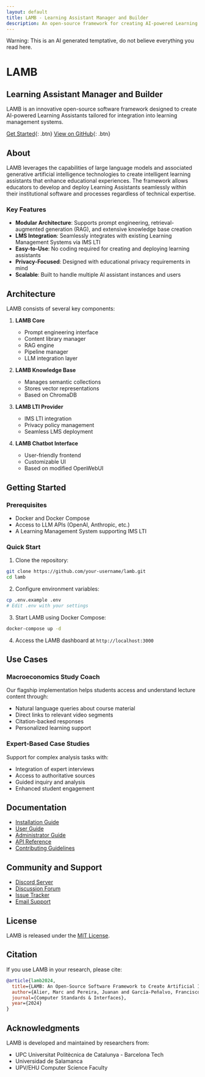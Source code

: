 ```yaml
---
layout: default
title: LAMB - Learning Assistant Manager and Builder
description: An open-source framework for creating AI-powered Learning Assistants integrated with Learning Management Systems
---
```

Warning: This is an AI generated temptative, do not believe everything you read here. 
# LAMB
## Learning Assistant Manager and Builder

LAMB is an innovative open-source software framework designed to create AI-powered Learning Assistants tailored for integration into learning management systems.

[Get Started](#getting-started){: .btn} [View on GitHub](https://github.com/your-username/lamb){: .btn}

## About

LAMB leverages the capabilities of large language models and associated generative artificial intelligence technologies to create intelligent learning assistants that enhance educational experiences. The framework allows educators to develop and deploy Learning Assistants seamlessly within their institutional software and processes regardless of technical expertise.

### Key Features

- **Modular Architecture**: Supports prompt engineering, retrieval-augmented generation (RAG), and extensive knowledge base creation
- **LMS Integration**: Seamlessly integrates with existing Learning Management Systems via IMS LTI
- **Easy-to-Use**: No coding required for creating and deploying learning assistants
- **Privacy-Focused**: Designed with educational privacy requirements in mind
- **Scalable**: Built to handle multiple AI assistant instances and users

## Architecture

LAMB consists of several key components:

1. **LAMB Core**
   - Prompt engineering interface
   - Content library manager
   - RAG engine
   - Pipeline manager
   - LLM integration layer

2. **LAMB Knowledge Base**
   - Manages semantic collections
   - Stores vector representations
   - Based on ChromaDB

3. **LAMB LTI Provider**
   - IMS LTI integration
   - Privacy policy management
   - Seamless LMS deployment

4. **LAMB Chatbot Interface**
   - User-friendly frontend
   - Customizable UI
   - Based on modified OpenWebUI

## Getting Started

### Prerequisites

- Docker and Docker Compose
- Access to LLM APIs (OpenAI, Anthropic, etc.)
- A Learning Management System supporting IMS LTI

### Quick Start

1. Clone the repository:
```bash
git clone https://github.com/your-username/lamb.git
cd lamb
```

2. Configure environment variables:
```bash
cp .env.example .env
# Edit .env with your settings
```

3. Start LAMB using Docker Compose:
```bash
docker-compose up -d
```

4. Access the LAMB dashboard at `http://localhost:3000`

## Use Cases

### Macroeconomics Study Coach

Our flagship implementation helps students access and understand lecture content through:
- Natural language queries about course material
- Direct links to relevant video segments
- Citation-backed responses
- Personalized learning support

### Expert-Based Case Studies

Support for complex analysis tasks with:
- Integration of expert interviews
- Access to authoritative sources
- Guided inquiry and analysis
- Enhanced student engagement

## Documentation

- [Installation Guide](docs/installation.md)
- [User Guide](docs/user-guide.md)
- [Administrator Guide](docs/admin-guide.md)
- [API Reference](docs/api-reference.md)
- [Contributing Guidelines](CONTRIBUTING.md)

## Community and Support

- [Discord Server](#)
- [Discussion Forum](#)
- [Issue Tracker](https://github.com/your-username/lamb/issues)
- [Email Support](#)

## License

LAMB is released under the [MIT License](LICENSE).

## Citation

If you use LAMB in your research, please cite:

```bibtex
@article{lamb2024,
  title={LAMB: An Open-Source Software Framework to Create Artificial Intelligence Assistants Deployed and Integrated into Learning Management Systems},
  author={Alier, Marc and Pereira, Juanan and García-Peñalvo, Francisco José and Casañ, Maria Jose and Cabré, Jose},
  journal={Computer Standards & Interfaces},
  year={2024}
}
```

## Acknowledgments

LAMB is developed and maintained by researchers from:
- UPC Universitat Politècnica de Catalunya - Barcelona Tech
- Universidad de Salamanca
- UPV/EHU Computer Science Faculty
